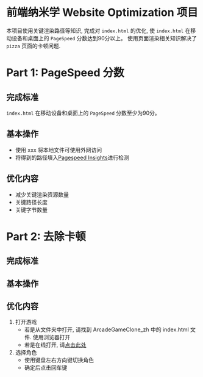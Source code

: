 
前端纳米学 Website Optimization 项目
===============================

本项目使用关键渲染路径等知识, 完成对 `index.html` 的优化, 使 `index.html` 在移动设备和桌面上的 `PageSpeed` 分数达到90分以上。 使用页面渲染相关知识解决了 `pizza` 页面的卡顿问题.

# Part 1: PageSpeed 分数

## 完成标准
`index.html` 在移动设备和桌面上的 `PageSpeed` 分数至少为90分。

## 基本操作
* 使用 xxx 将本地文件可使用外网访问
* 将得到的路径填入[Pagespeed Insights](https://developers.google.com/speed/pagespeed/insights/)进行检测

## 优化内容
* 减少关键渲染资源数量
* 关键路径长度
* 关键字节数量

# Part 2: 去除卡顿
## 完成标准

## 基本操作
## 优化内容

1. 打开游戏
	* 若是从文件夹中打开, 请找到 ArcadeGameClone_zh 中的 index.html 文件. 使用浏览器打开
	* 若是在线打开, 请[点击此处](https://quanquan2100.github.io/udacity-fe/ArcadeGameClone_zh/index.html)
1. 选择角色
	* 使用键盘左右方向键切换角色
	* 确定后点击回车键

